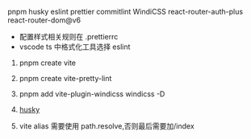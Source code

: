 pnpm husky eslint prettier commitlint WindiCSS react-router-auth-plus react-router-dom@v6

- 配置样式相关规则在 .prettierrc
- vscode ts 中格式化工具选择 eslint

1. pnpm create vite
2. pnpm create vite-pretty-lint
3. pnpm add vite-plugin-windicss windicss -D
4. [husky](https://juejin.cn/post/7115327455707168798)

5. vite alias 需要使用 path.resolve,否则最后需要加/index
